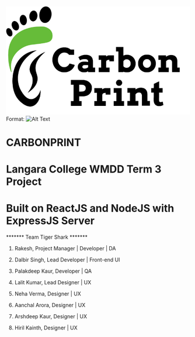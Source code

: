 ![GitHub Logo](/src/images/github/website_logo.png)
Format: ![Alt Text](url)

# CARBONPRINT

# Langara College WMDD Term 3 Project
# Built on ReactJS and NodeJS with ExpressJS Server

******* Team Tiger Shark *******

1. Rakesh,                  Project Manager | Developer | DA 
2. Dalbir Singh,            Lead Developer | Front-end UI
3. Palakdeep Kaur,          Developer | QA

4. Lalit Kumar,             Lead Designer | UX
5. Neha Verma,              Designer | UX
6. Aanchal Arora,           Designer | UX
7. Arshdeep Kaur,           Designer | UX
8. Hiril Kainth,            Designer | UX
